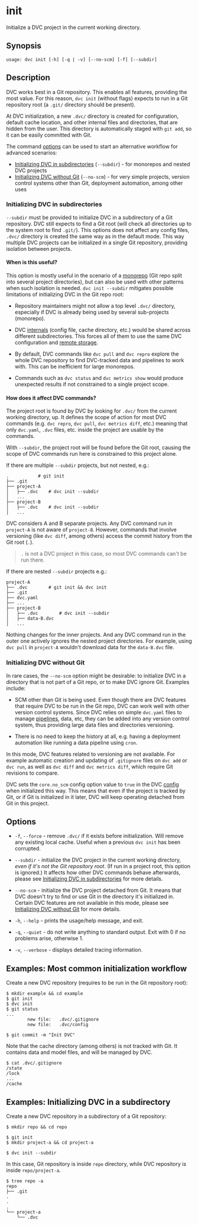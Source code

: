 # init

Initialize a <abbr>DVC project</abbr> in the current working directory.

## Synopsis

```usage
usage: dvc init [-h] [-q | -v] [--no-scm] [-f] [--subdir]
```

## Description

DVC works best in a Git repository. This enables all features, providing the
most value. For this reason, `dvc init` (without flags) expects to run in a Git
repository root (a `.git/` directory should be present).

At DVC initialization, a new `.dvc/` directory is created for configuration,
default <abbr>cache</abbr> location, and other internal files and directories,
that are hidden from the user. This directory is automatically staged with
`git add`, so it can be easily committed with Git.

The command [options](#options) can be used to start an alternative workflow for
advanced scenarios:

- [Initializing DVC in subdirectories](#initializing-dvc-in-subdirectories)
  (`--subdir`) - for monorepos and nested <abbr>DVC projects</abbr>
- [Initializing DVC without Git](#initializing-dvc-without-git) (`--no-scm`) -
  for very simple projects, version control systems other than Git, deployment
  automation, among other uses

### Initializing DVC in subdirectories

`--subdir` must be provided to initialize DVC in a subdirectory of a Git
repository. DVC still expects to find a Git root (will check all directories up
to the system root to find `.git/`). This options does not affect any config
files, `.dvc/` directory is created the same way as in the default mode. This
way multiple <abbr>DVC projects</abbr> can be initialized in a single Git
repository, providing isolation between projects.

#### When is this useful?

This option is mostly useful in the scenario of a
[monorepo](https://en.wikipedia.org/wiki/Monorepo) (Git repo split into several
project directories), but can also be used with other patterns when such
isolation is needed. `dvc init --subdir` mitigates possible limitations of
initializing DVC in the Git repo root:

- Repository maintainers might not allow a top level `.dvc/` directory,
  especially if DVC is already being used by several sub-projects (monorepo).

- DVC [internals](/doc/user-guide/project-structure/internal-files) (config
  file, cache directory, etc.) would be shared across different subdirectories.
  This forces all of them to use the same DVC configuration and
  [remote storage](/doc/command-reference/remote).

- By default, DVC commands like `dvc pull` and `dvc repro` explore the whole
  <abbr>DVC repository</abbr> to find DVC-tracked data and pipelines to work
  with. This can be inefficient for large monorepos.

- Commands such as `dvc status` and `dvc metrics show` would produce unexpected
  results if not constrained to a single project scope.

#### How does it affect DVC commands?

The <abbr>project</abbr> root is found by DVC by looking for `.dvc/` from the
current working directory, up. It defines the scope of action for most DVC
commands (e.g. `dvc repro`, `dvc pull`, `dvc metrics diff`, etc.) meaning that
only `dvc.yaml`, `.dvc` files, etc. inside the project are usable by the
commands.

With `--subdir`, the project root will be found before the Git root, causing the
scope of DVC commands run here is constrained to this project alone.

If there are multiple `--subdir` projects, but not nested, e.g.:

```dvc
.           # git init
├── .git
├── project-A
│   ├── .dvc    # dvc init --subdir
│   ...
├── project-B
│   ├── .dvc    # dvc init --subdir
│   ...
```

DVC considers A and B separate projects. Any DVC command run in `project-A` is
not aware of `project-B`. However, commands that involve versioning (like
`dvc diff`, among others) access the commit history from the Git root (`.`).

> `.` is not a DVC project in this case, so most DVC commands can't be run
> there.

If there are nested `--subdir` projects e.g.:

```dvc
project-A
├── .dvc        # git init && dvc init
├── .git
├── dvc.yaml
├── ...
├── project-B
│   ├── .dvc        # dvc init --subdir
│   ├── data-B.dvc
│   ...
```

Nothing changes for the inner projects. And any DVC command run in the outer one
actively ignores the nested project directories. For example, using `dvc pull`
in `project-A` wouldn't download data for the `data-B.dvc` file.

### Initializing DVC without Git

In rare cases, the `--no-scm` option might be desirable: to initialize DVC in a
directory that is not part of a Git repo, or to make DVC ignore Git. Examples
include:

- SCM other than Git is being used. Even though there are DVC features that
  require DVC to be run in the Git repo, DVC can work well with other version
  control systems. Since DVC relies on simple `dvc.yaml` files to manage
  [pipelines](/doc/command-reference/dag), data, etc, they can be added into any
  version control system, thus providing large data files and directories
  versioning.

- There is no need to keep the history at all, e.g. having a deployment
  automation like running a data pipeline using `cron`.

In this mode, DVC features related to versioning are not available. For example
automatic creation and updating of `.gitignore` files on `dvc add` or `dvc run`,
as well as `dvc diff` and `dvc metrics diff`, which require Git revisions to
compare.

DVC sets the `core.no_scm` config option value to `true` in the DVC
[config](/doc/command-reference/config) when initialized this way. This means
that even if the project is tracked by Git, or if Git is initialized in it
later, DVC will keep operating detached from Git in this project.

## Options

- `-f`, `--force` - remove `.dvc/` if it exists before initialization. Will
  remove any existing local cache. Useful when a previous `dvc init` has been
  corrupted.

- `--subdir` - initialize the DVC project in the current working directory,
  _even if it's not the Git repository root_. (If run in a project root, this
  option is ignored.) It affects how other DVC commands behave afterwards,
  please see
  [Initializing DVC in subdirectories](#initializing-dvc-in-subdirectories) for
  more details.

- `--no-scm` - initialize the DVC project detached from Git. It means that DVC
  doesn't try to find or use Git in the directory it's initialized in. Certain
  DVC features are not available in this mode, please see
  [Initializing DVC without Git](#initializing-dvc-without-git) for more
  details.

- `-h`, `--help` - prints the usage/help message, and exit.

- `-q`, `--quiet` - do not write anything to standard output. Exit with 0 if no
  problems arise, otherwise 1.

- `-v`, `--verbose` - displays detailed tracing information.

## Examples: Most common initialization workflow

Create a new <abbr>DVC repository</abbr> (requires to be run in the Git
repository root):

```dvc
$ mkdir example && cd example
$ git init
$ dvc init
$ git status
...
        new file:   .dvc/.gitignore
        new file:   .dvc/config

$ git commit -m "Init DVC"
```

Note that the <abbr>cache</abbr> directory (among others) is not tracked with
Git. It contains data and model files, and will be managed by DVC.

```dvc
$ cat .dvc/.gitignore
/state
/lock
...
/cache
```

## Examples: Initializing DVC in a subdirectory

Create a new <abbr>DVC repository</abbr> in a subdirectory of a Git repository:

```dvc
$ mkdir repo && cd repo

$ git init
$ mkdir project-a && cd project-a

$ dvc init --subdir
```

In this case, Git repository is inside `repo` directory, while <abbr>DVC
repository</abbr> is inside `repo/project-a`.

```dvc
$ tree repo -a
repo
├── .git
.
.
.
└── project-a
    └── .dvc
```
